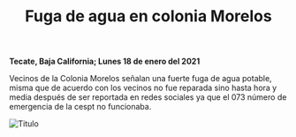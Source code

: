 ﻿---
layout: blog
title: "Fuga de agua en colonia Morelos"
Date: 2021-01-18
categories: tecate
permalink: /:categories/:title:output_ext
image: /img/cnr/.jpeg
alt: "Fuga de agua en colonia Morelos"
autor:
---


**Tecate, Baja California; Lunes 18 de enero del 2021** 


Vecinos de la Colonia Morelos señalan una fuerte fuga de agua potable, misma que de acuerdo con los vecinos no fue reparada sino hasta hora y media después de ser reportada en redes sociales ya que el 073 número de emergencia de la cespt no funcionaba.




<div id="carouselExampleSlidesOnly" class="carousel slide" data-ride="carousel">
  <div class="carousel-inner">
    <div class="carousel-item active">
       <img class="d-block w-100" src="/img/cnr/.jpeg" loading="lazy"  alt="Titulo">
    </div>
  </div>
</div>
